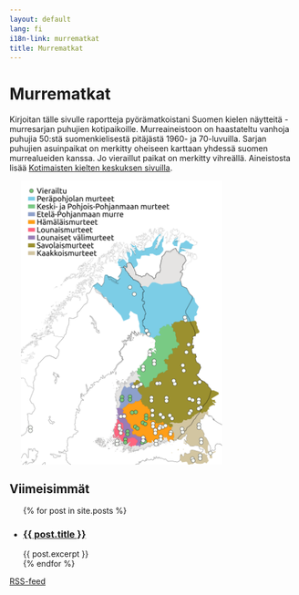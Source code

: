 ```yaml
---
layout: default
lang: fi
i18n-link: murrematkat
title: Murrematkat
---
```

# Murrematkat
Kirjoitan tälle sivulle raportteja pyörämatkoistani Suomen kielen näytteitä -murresarjan puhujien kotipaikoille. Murreaineistoon on haastateltu vanhoja puhujia 50:stä suomenkielisestä pitäjästä 1960- ja 70-luvuilla. Sarjan puhujien asuinpaikat on merkitty oheiseen karttaan yhdessä suomen murrealueiden kanssa. Jo vieraillut paikat on merkitty vihreällä.
Aineistosta lisää [Kotimaisten kielten keskuksen sivuilla](https://www.kotus.fi/aineistot/puhutun_kielen_aineistot/murreaanitteita/suomen_kielen_naytteita_-sarja).

<img src="../assets/images/murrematkat-elokuu23.png" alt="Suomen kielen näytteitä -sarjan haastattelupaikat sekä suomen murrealueet" hspace="20" width="70%" align="center"/>

## Viimeisimmät

<ul>
  {% for post in site.posts %}
    <li>
      <h3><a href="{{ post.url }}">{{ post.title }}</a></h3>
      {{ post.excerpt }}
    </li>
  {% endfor %}
</ul>

<a class="sitelinks" href="/feed.xml">RSS-feed</a>
